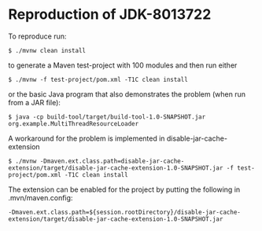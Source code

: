 Reproduction of JDK-8013722
===========================

To reproduce run:

    $ ./mvnw clean install

to generate a Maven test-project with 100 modules and then run either

    $ ./mvnw -f test-project/pom.xml -T1C clean install

or the basic Java program that also demonstrates the problem (when run from a JAR file):

    $ java -cp build-tool/target/build-tool-1.0-SNAPSHOT.jar org.example.MultiThreadResourceLoader

A workaround for the problem is implemented in disable-jar-cache-extension

    $ ./mvnw -Dmaven.ext.class.path=disable-jar-cache-extension/target/disable-jar-cache-extension-1.0-SNAPSHOT.jar -f test-project/pom.xml -T1C clean install

The extension can be enabled for the project by putting the following in .mvn/maven.config:

    -Dmaven.ext.class.path=${session.rootDirectory}/disable-jar-cache-extension/target/disable-jar-cache-extension-1.0-SNAPSHOT.jar
